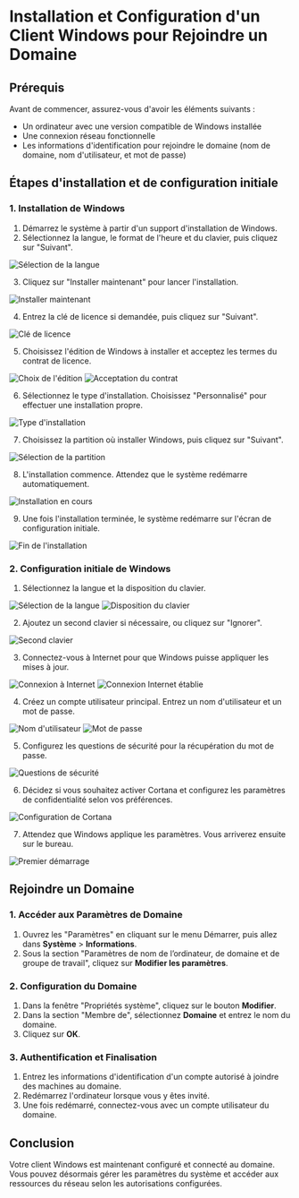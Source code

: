 # Installation et Configuration d'un Client Windows pour Rejoindre un Domaine

## Prérequis

Avant de commencer, assurez-vous d'avoir les éléments suivants :
- Un ordinateur avec une version compatible de Windows installée
- Une connexion réseau fonctionnelle
- Les informations d'identification pour rejoindre le domaine (nom de domaine, nom d'utilisateur, et mot de passe)

## Étapes d'installation et de configuration initiale

### 1. Installation de Windows

1. Démarrez le système à partir d'un support d'installation de Windows.
2. Sélectionnez la langue, le format de l'heure et du clavier, puis cliquez sur "Suivant".

![Sélection de la langue](../images/windows-client/client_windows_install_selection_langue.png)

3. Cliquez sur "Installer maintenant" pour lancer l'installation.

![Installer maintenant](../images/windows-client/client_windows_install_install_now.png)

4. Entrez la clé de licence si demandée, puis cliquez sur "Suivant".

![Clé de licence](../images/windows-client/client_windows_install_cle_licence.png)

5. Choisissez l'édition de Windows à installer et acceptez les termes du contrat de licence.

![Choix de l'édition](../images/windows-client/client_windows_install_edition.png)
![Acceptation du contrat](../images/windows-client/client_windows_install_cgu.png)

6. Sélectionnez le type d'installation. Choisissez "Personnalisé" pour effectuer une installation propre.

![Type d'installation](../images/windows-client/client_windows_install_type_install.png)

7. Choisissez la partition où installer Windows, puis cliquez sur "Suivant".

![Sélection de la partition](../images/windows-client/client_windows_install_selection_partition.png)

8. L'installation commence. Attendez que le système redémarre automatiquement.

![Installation en cours](../images/windows-client/client_windows_install_instalation.png)

9. Une fois l'installation terminée, le système redémarre sur l'écran de configuration initiale.

![Fin de l'installation](../images/windows-client/client_windows_install_fin_boot.png)

### 2. Configuration initiale de Windows

1. Sélectionnez la langue et la disposition du clavier.

![Sélection de la langue](../images/windows-client/client_windows_initial_setup_lang.png)
![Disposition du clavier](../images/windows-client/client_windows_initial_setup_keyboard.png)

2. Ajoutez un second clavier si nécessaire, ou cliquez sur "Ignorer".

![Second clavier](../images/windows-client/client_windows_initial_setup_2nd_keyboard.png)

3. Connectez-vous à Internet pour que Windows puisse appliquer les mises à jour.

![Connexion à Internet](../images/windows-client/client_windows_initial_setup_internet.png)
![Connexion Internet établie](../images/windows-client/client_windows_initial_setup_internet_2.png)

4. Créez un compte utilisateur principal. Entrez un nom d'utilisateur et un mot de passe.

![Nom d'utilisateur](../images/windows-client/client_windows_initial_setup_main_user.png)
![Mot de passe](../images/windows-client/client_windows_initial_setup_main_user_pass.png)

5. Configurez les questions de sécurité pour la récupération du mot de passe.

![Questions de sécurité](../images/windows-client/client_windows_initial_setup_security_question.png)

6. Décidez si vous souhaitez activer Cortana et configurez les paramètres de confidentialité selon vos préférences.

![Configuration de Cortana](../images/windows-client/client_windows_initial_setup_cortana.png)

7. Attendez que Windows applique les paramètres. Vous arriverez ensuite sur le bureau.

![Premier démarrage](../images/windows-client/client_windows_initial_setup_first_login.png)

## Rejoindre un Domaine

### 1. Accéder aux Paramètres de Domaine

1. Ouvrez les "Paramètres" en cliquant sur le menu Démarrer, puis allez dans **Système** > **Informations**.
2. Sous la section "Paramètres de nom de l’ordinateur, de domaine et de groupe de travail", cliquez sur **Modifier les paramètres**.

### 2. Configuration du Domaine

1. Dans la fenêtre "Propriétés système", cliquez sur le bouton **Modifier**.
2. Dans la section "Membre de", sélectionnez **Domaine** et entrez le nom du domaine.
3. Cliquez sur **OK**.

### 3. Authentification et Finalisation

1. Entrez les informations d'identification d'un compte autorisé à joindre des machines au domaine.
2. Redémarrez l'ordinateur lorsque vous y êtes invité.
3. Une fois redémarré, connectez-vous avec un compte utilisateur du domaine.

## Conclusion

Votre client Windows est maintenant configuré et connecté au domaine. Vous pouvez désormais gérer les paramètres du système et accéder aux ressources du réseau selon les autorisations configurées.

